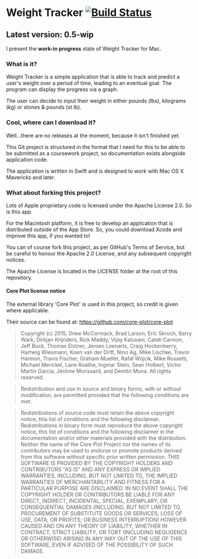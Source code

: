 # Weight Tracker [![Build Status](https://travis-ci.org/alexpotter1/Weight-Tracker.svg?branch=master)](https://travis-ci.org/alexpotter1/Weight-Tracker)
## Latest version: 0.5-wip
I present the **work-in progress** state of Weight Tracker for Mac.

### What is it?
Weight Tracker is a simple application that is able to track and predict a user's weight over a period of time, leading to an eventual goal. The program can display the progress via a graph.

The user can decide to input their weight in either pounds (lbs), kilograms (kg) or stones & pounds (st lb).

### Cool, where can I download it?
Well...there are no releases at the moment, because it isn't finished yet.

This Git project is structured in the format that I need for this to be able to be submitted as a coursework project, so documentation exists alongside application code.

The application is written in Swift and is designed to work with Mac OS X Mavericks and later.

### What about forking this project?
Lots of Apple proprietary code is licensed under the Apache License 2.0. So is this app.

For the Macintosh platform, it is free to develop an application that is distributed outside of the App Store. So, you could download Xcode and improve this app, if you wanted to!

You can of course fork this project, as per GitHub's Terms of Service, but be careful to honour the Apache 2.0 License, and any subsequent copyright notices.

The Apache License is located in the LICENSE folder at the root of this repository.

#### Core Plot license notice
The external library 'Core Plot' is used in this project, so credit is given where applicable.

Their source can be found at:
https://github.com/core-plot/core-plot
> Copyright (c) 2015, Drew McCormack, Brad Larson, Eric Skroch, Barry Wark, Dirkjan Krijnders, Rick Maddy, Vijay Kalusani, Caleb Cannon, Jeff Buck, Thomas Elstner, Jeroen Leenarts, Craig Hockenberry, Hartwig Wiesmann, Koen van der Drift, Nino Ag, Mike Lischke, Trevor Harmon, Travis Fischer, Graham Mueller, Rafał Wójcik, Mike Rossetti, Michael Merickel, Lane Roathe, Ingmar Stein, Sean Holbert, Victor Martin Garcia, Jérôme Morissard, and Demitri Muna.
All rights reserved.

>Redistribution and use in source and binary forms, with or without modification, are permitted provided that the following conditions are met:

>Redistributions of source code must retain the above copyright notice, this list of conditions and the following disclaimer.
Redistributions in binary form must reproduce the above copyright notice, this list of conditions and the following disclaimer in the documentation and/or other materials provided with the distribution.
Neither the name of the Core Plot Project nor the names of its contributors may be used to endorse or promote products derived from this software without specific prior written permission.
THIS SOFTWARE IS PROVIDED BY THE COPYRIGHT HOLDERS AND CONTRIBUTORS "AS IS" AND ANY EXPRESS OR IMPLIED WARRANTIES, INCLUDING, BUT NOT LIMITED TO, THE IMPLIED WARRANTIES OF MERCHANTABILITY AND FITNESS FOR A PARTICULAR PURPOSE ARE DISCLAIMED. IN NO EVENT SHALL THE COPYRIGHT HOLDER OR CONTRIBUTORS BE LIABLE FOR ANY DIRECT, INDIRECT, INCIDENTAL, SPECIAL, EXEMPLARY, OR CONSEQUENTIAL DAMAGES (INCLUDING, BUT NOT LIMITED TO, PROCUREMENT OF SUBSTITUTE GOODS OR SERVICES; LOSS OF USE, DATA, OR PROFITS; OR BUSINESS INTERRUPTION) HOWEVER CAUSED AND ON ANY THEORY OF LIABILITY, WHETHER IN CONTRACT, STRICT LIABILITY, OR TORT (INCLUDING NEGLIGENCE OR OTHERWISE) ARISING IN ANY WAY OUT OF THE USE OF THIS SOFTWARE, EVEN IF ADVISED OF THE POSSIBILITY OF SUCH DAMAGE.
